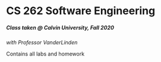 # CS 262 Software Engineering
##### Class taken @ Calvin University, Fall 2020
*with Professor VanderLinden*

Contains all labs and homework
